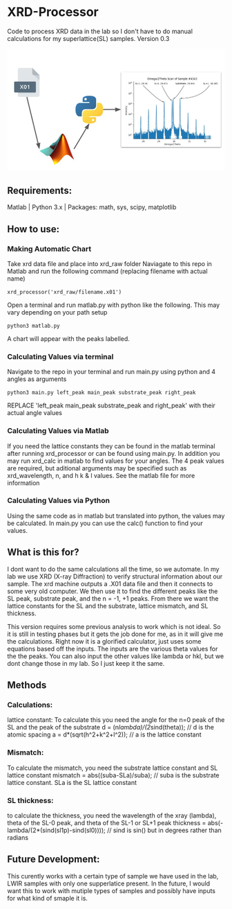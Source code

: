 # XRD-Processor
Code to process XRD data in the lab so I don't have to do manual calculations for my superlattice(SL) samples.
Version 0.3

![My Image](images/flowchart.jpg)

## Requirements:
Matlab | Python 3.x | Packages: math, sys, scipy, matplotlib


## How to use:
### Making Automatic Chart
Take xrd data file and place into xrd_raw folder
Naviagate to this repo in Matlab and run the following command (replacing filename with actual name)
```
xrd_processor('xrd_raw/filename.x01')
```
Open a terminal and run matlab.py with python like the following. This may vary depending on your path setup
```
python3 matlab.py
```
A chart will appear with the peaks labelled.

### Calculating Values via terminal
Navigate to the repo in your terminal and run main.py using python and 4 angles as arguments
```
python3 main.py left_peak main_peak substrate_peak right_peak 
```
REPLACE 'left_peak main_peak substrate_peak and right_peak' with their actual angle values

### Calculating Values via Matlab
If you need the lattice constants they can be found in the matlab terminal after running xrd_processor or can be found using main.py.
In addition you may run xrd_calc in matlab to find values for your angles. The 4 peak values are required, but aditional arguments may be specified such as xrd_wavelength, n, and h k & l values.
See the matlab file for more information

### Calculating Values via Python
Using the same code as in matlab but translated into python, the values may be calculated. In main.py you can use the calc() function to find your values. 




## What is this for?
I dont want to do the same calculations all the time, so we automate. 
In my lab we use XRD (X-ray Diffraction) to verify structural information about our sample. The xrd machine outputs a .X01 data file and then it connects to some very old computer. We then use it to find the different peaks like the SL peak, substrate peak, and the n = -1, +1 peaks. From there we want the lattice constants for the SL and the substrate, lattice mismatch, and SL thickness.

This version requires some previous analysis to work which is not ideal. So it is still in testing phases but it gets the job done for me, 
as in it will give me the calculations. Right now it is a glorified calculator, just uses some equations based off the inputs. 
The inputs are the various theta values for the the peaks. You can also input the other values like lambda or hkl, but we dont change those in my lab. So I just keep it the same. 

## Methods

### Calculations: 
lattice constant:
To calculate this you need the angle for the n=0 peak of the SL and the peak of the substrate
d = (n*lambda)/(2*sind(theta)); // d is the atomic spacing
a = d*(sqrt(h^2+k^2+l^2));      // a is the lattice constant

### Mismatch:
To calculate the mismatch, you need the substrate lattice constant and SL lattice constant
mismatch = abs((suba-SLa)/suba);   // suba is the substrate lattice constant. SLa is the SL lattice constant

### SL thickness:
to calculate the thickness, you need the wavelength of the xray (lambda), theta of the SL-0 peak, and theta of the SL-1 or SL+1 peak
thickness = abs(-lambda/(2*(sind(sl1p)-sind(sl0))));   // sind is sin() but in degrees rather than radians


## Future Development:
This curently works with a certain type of sample we have used in the lab, LWIR samples with only one supperlatice present. In the future, I would want this to work with mutiple types of samples and possibly have inputs for what kind of smaple it is. 









